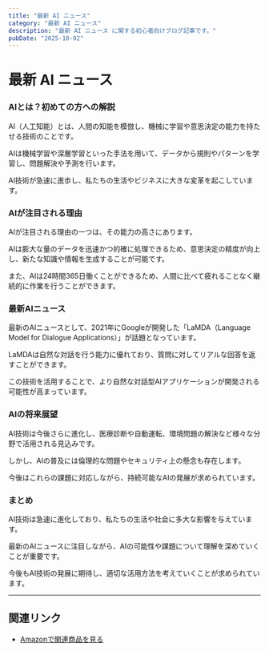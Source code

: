 ```yaml
---
title: "最新 AI ニュース"
category: "最新 AI ニュース"
description: "最新 AI ニュース に関する初心者向けブログ記事です。"
pubDate: "2025-10-02"
---
```


# 最新 AI ニュース

### AIとは？初めての方への解説

AI（人工知能）とは、人間の知能を模倣し、機械に学習や意思決定の能力を持たせる技術のことです。

AIは機械学習や深層学習といった手法を用いて、データから規則やパターンを学習し、問題解決や予測を行います。

AI技術が急速に進歩し、私たちの生活やビジネスに大きな変革を起こしています。



### AIが注目される理由

AIが注目される理由の一つは、その能力の高さにあります。

AIは膨大な量のデータを迅速かつ的確に処理できるため、意思決定の精度が向上し、新たな知識や情報を生成することが可能です。

また、AIは24時間365日働くことができるため、人間に比べて疲れることなく継続的に作業を行うことができます。



### 最新AIニュース

最新のAIニュースとして、2021年にGoogleが開発した「LaMDA（Language Model for Dialogue Applications）」が話題となっています。

LaMDAは自然な対話を行う能力に優れており、質問に対してリアルな回答を返すことができます。

この技術を活用することで、より自然な対話型AIアプリケーションが開発される可能性が高まっています。



### AIの将来展望

AI技術は今後さらに進化し、医療診断や自動運転、環境問題の解決など様々な分野で活用される見込みです。

しかし、AIの普及には倫理的な問題やセキュリティ上の懸念も存在します。

今後はこれらの課題に対応しながら、持続可能なAIの発展が求められています。



### まとめ

AI技術は急速に進化しており、私たちの生活や社会に多大な影響を与えています。

最新のAIニュースに注目しながら、AIの可能性や課題について理解を深めていくことが重要です。

今後もAI技術の発展に期待し、適切な活用方法を考えていくことが求められています。



---

## 関連リンク

- [Amazonで関連商品を見る](https://www.amazon.co.jp/s?k=%E6%9C%80%E6%96%B0+AI+%E3%83%8B%E3%83%A5%E3%83%BC%E3%82%B9&tag=autowritehubai-22)
